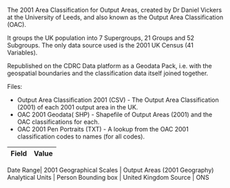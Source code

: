 The 2001 Area Classification for Output Areas, created by Dr Daniel Vickers at the University of Leeds, and also known as the Output Area Classification (OAC).

It groups the UK population into 7 Supergroups, 21 Groups and 52 Subgroups. The only data source used is the 2001 UK Census (41 Variables).

Republished on the CDRC Data platform as a Geodata Pack, i.e. with the geospatial boundaries and the classification data itself joined together.

Files:
* Output Area Classification 2001 (CSV) - The Output Area Classification (2001) of each 2001 output area in the UK.
* OAC 2001 Geodata( SHP) - Shapefile of Output Areas (2001) and the OAC classifications for each.
* OAC 2001 Pen Portraits (TXT) - A lookup from the OAC 2001 classification codes to names (for all codes).

Field	| Value
--- | ---

Date Range|	2001
Geographical Scales	| Output Areas (2001 Geography)
Analytical Units |	Person
Bounding box |	United Kingdom
Source |	ONS
